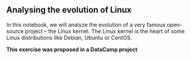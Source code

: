 ## Analysing the evolution of Linux

In this notebook, we will analyze the evolution of a very famous open-source project &ndash; the Linux kernel. The Linux kernel is the heart of some Linux distributions like Debian, Ubuntu or CentOS.

**This exercise was proposed in a DataCamp project**

